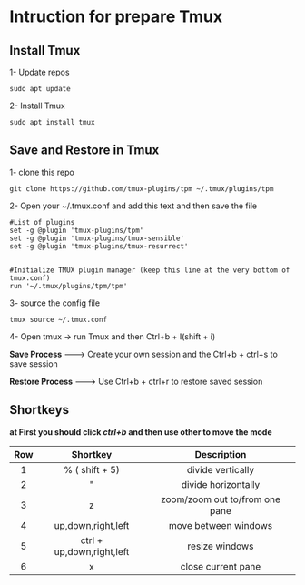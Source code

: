 # Intruction for prepare Tmux

## Install Tmux

1- Update repos

```
sudo apt update
```

2- Install Tmux

```
sudo apt install tmux
```

## Save and Restore in Tmux

1- clone this repo

```
git clone https://github.com/tmux-plugins/tpm ~/.tmux/plugins/tpm
```

2- Open your ~/.tmux.conf and add this text and then save the file

```
#List of plugins
set -g @plugin 'tmux-plugins/tpm'
set -g @plugin 'tmux-plugins/tmux-sensible'
set -g @plugin 'tmux-plugins/tmux-resurrect'


#Initialize TMUX plugin manager (keep this line at the very bottom of tmux.conf)
run '~/.tmux/plugins/tpm/tpm' 
```

3- source the config file

```
tmux source ~/.tmux.conf
```

4- Open tmux -> run Tmux and then Ctrl+b + I(shift + i)

__Save Process__    ---> Create your own session and the Ctrl+b + ctrl+s to save session

__Restore Process__ ---> Use Ctrl+b + ctrl+r to restore saved session

## Shortkeys

__at First you should click *ctrl+b* and then use other to move the mode__

| Row | Shortkey    | Description    |
| :---:   | :---: | :---: |
| 1 | % ( shift + 5)   | divide vertically   |
| 2 |"   | divide horizontally   |
| 3 |z   | zoom/zoom out to/from one pane |
| 4 | up,down,right,left  | move between windows   |
| 5 | ctrl + up,down,right,left   | resize windows   |
| 6 |x   | close current pane  |




